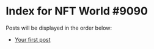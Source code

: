 # Index for NFT World #9090
Posts will be displayed in the order below:

- [Your first post](./001-first.md)

